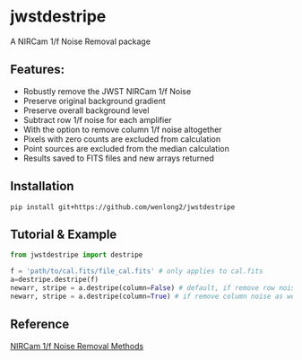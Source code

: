 # jwstdestripe

A NIRCam 1/f Noise Removal package

## Features:

- Robustly remove the JWST NIRCam 1/f Noise
- Preserve original background gradient
- Preserve overall background level
- Subtract row 1/f noise for each amplifier
- With the option to remove column 1/f noise altogether
- Pixels with zero counts are excluded from calculation
- Point sources are excluded from the median calculation
- Results saved to FITS files and new arrays returned

## Installation

``pip install git+https://github.com/wenlong2/jwstdestripe``

## Tutorial & Example

``` Python
from jwstdestripe import destripe

f = 'path/to/cal.fits/file_cal.fits' # only applies to cal.fits
a=destripe.destripe(f)
newarr, stripe = a.destripe(column=False) # default, if remove row noise only
newarr, stripe = a.destripe(column=True) # if remove column noise as well
```
## Reference
[NIRCam 1/f Noise Removal Methods](https://jwst-docs.stsci.edu/known-issues-with-jwst-data/nircam-known-issues/nircam-1-f-noise-removal-methods#NIRCam1/fNoiseRemovalMethods-1/fsoftwarepackages)
